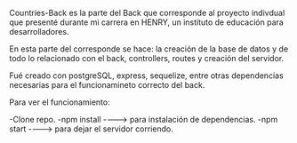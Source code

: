 Countries-Back es la parte del Back que corresponde al proyecto indivdual 
que presenté durante mi carrera en HENRY, un instituto de educación para desarrolladores.

En esta parte del corresponde se hace: la creación de la base de datos y de todo lo relacionado
con el back, controllers, routes y creación del servidor. 

Fué creado con postgreSQL, express, sequelize, entre otras dependencias necesarias para el funcionamineto
correcto del back.

Para ver el funcionamiento:

-Clone repo.
-npm install  ----> para instalación de dependencias.
-npm start    ----> para dejar el servidor corriendo.

